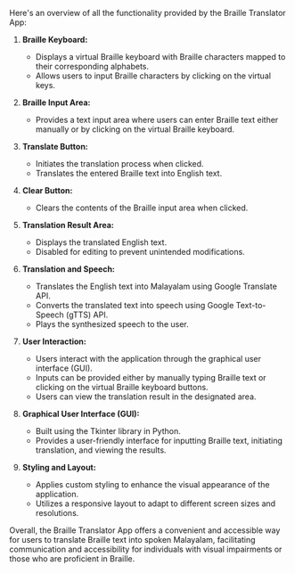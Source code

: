 Here's an overview of all the functionality provided by the Braille Translator App:

1. **Braille Keyboard:** 
   - Displays a virtual Braille keyboard with Braille characters mapped to their corresponding alphabets.
   - Allows users to input Braille characters by clicking on the virtual keys.

2. **Braille Input Area:**
   - Provides a text input area where users can enter Braille text either manually or by clicking on the virtual Braille keyboard.
   
3. **Translate Button:**
   - Initiates the translation process when clicked.
   - Translates the entered Braille text into English text.
   
4. **Clear Button:**
   - Clears the contents of the Braille input area when clicked.

5. **Translation Result Area:**
   - Displays the translated English text.
   - Disabled for editing to prevent unintended modifications.
   
6. **Translation and Speech:**
   - Translates the English text into Malayalam using Google Translate API.
   - Converts the translated text into speech using Google Text-to-Speech (gTTS) API.
   - Plays the synthesized speech to the user.

7. **User Interaction:**
   - Users interact with the application through the graphical user interface (GUI).
   - Inputs can be provided either by manually typing Braille text or clicking on the virtual Braille keyboard buttons.
   - Users can view the translation result in the designated area.

8. **Graphical User Interface (GUI):**
   - Built using the Tkinter library in Python.
   - Provides a user-friendly interface for inputting Braille text, initiating translation, and viewing the results.
   
9. **Styling and Layout:**
   - Applies custom styling to enhance the visual appearance of the application.
   - Utilizes a responsive layout to adapt to different screen sizes and resolutions.

Overall, the Braille Translator App offers a convenient and accessible way for users to translate Braille text into spoken Malayalam, facilitating communication and accessibility for individuals with visual impairments or those who are proficient in Braille.
